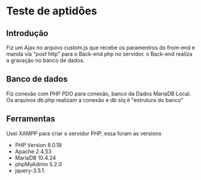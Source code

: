 # Teste de aptidões

## Introdução
Fiz um Ajax no arquivo custom.js que recebe os paramentros do from-end e manda via "post http" para o Back-end php no servidor. o Back-end realiza a gravação no banco de dados.


## Banco de dados
Fiz conexão com PHP PDO para conexão, banco da Dados MariaDB Local. Os arquivos db.php realizam a conexão e db.slq é "estrutura do banco"

## Ferramentas
Usei XAMPP para criar o servidor PHP, essa foram as versions 
* PHP Version 8.0.19
* Apache 2.4.53
* MariaDB 10.4.24
* phpMyAdmin 5.2.0
* jquery-3.5.1.